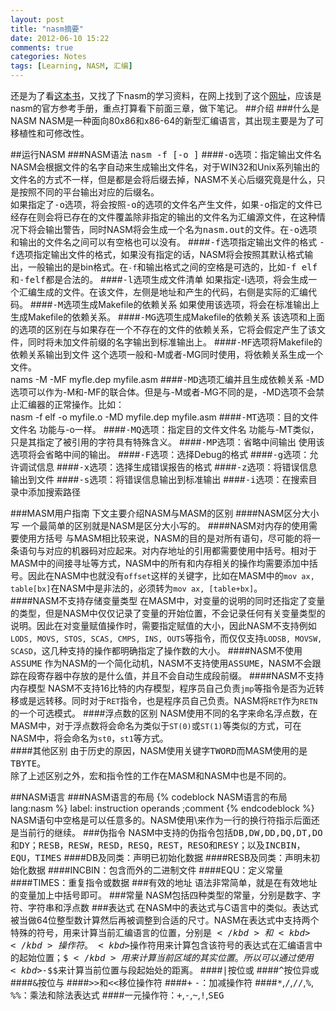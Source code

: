 ```yaml
---
layout: post
title: "nasm摘要"
date: 2012-06-10 15:22
comments: true
categories: Notes
tags: [Learning, NASM, 汇编]
---
```

还是为了看[这本书][l1]，又找了下nasm的学习资料，在网上找到了这个[网址][l2]，应该是nasm的官方参考手册，重点打算看下前面三章，做下笔记。
##介绍
###什么是NASM
NASM是一种面向80x86和x86-64的新型汇编语言，其出现主要是为了可移植性和可修改性。
<!--more-->

##运行NASM
###NASM语法
<kbd>nasm -f <format> <filename> [-o <output>]</kbd>
####<kbd>-o</kbd>选项：指定输出文件名
NASM会根据文件的名字自动来生成输出文件名，对于WIN32和Unix系列输出的文件名的方式不一样，但是都是会将后缀去掉，NASM不关心后缀究竟是什么，只是按照不同的平台输出对应的后缀名。  
如果指定了<kbd>-o</kbd>选项，将会按照<kbd>-o</kbd>的选项的文件名产生文件，如果<kbd>-o</kbd>指定的文件已经存在则会将已存在的文件覆盖除非指定的输出的文件名为汇编源文件，在这种情况下将会输出警告，同时NASM将会生成一个名为<kbd>nasm.out</kbd>的文件。在<kbd>-o</kbd>选项和输出的文件名之间可以有空格也可以没有。
####<kbd>-f</kbd>选项指定输出文件的格式
<kbd>-f</kbd>选项指定输出文件的格式，如果没有指定的话，NASM将会按照其默认格式输出，一般输出的是bin格式。在`-f`和输出格式之间的空格是可选的，比如<kbd>-f elf</kbd>和<kbd>-felf</kbd>都是合法的。
####<kbd>-l</kbd>选项生成文件清单
如果指定-l选项，将会生成一个汇编生成的文件。在该文件，左侧是地址和产生的代码，右侧是实际的汇编代码。
####<kbd>-M</kbd>选项生成Makefile的依赖关系
如果使用该选项，将会在标准输出上生成Makefile的依赖关系。
####<kbd>-MG</kbd>选项生成Makefile的依赖关系
该选项和上面的选项的区别在与如果存在一个不存在的文件的依赖关系，它将会假定产生了该文件，同时将未加文件前缀的名字输出到标准输出上。
####<kbd>-MF</kbd>选项将Makefile的依赖关系输出到文件
这个选项一般和-M或者-MG同时使用，将依赖关系生成一个文件。  
nams -M -MF myfle.dep myfile.asm
####<kbd>-MD</kbd>选项汇编并且生成依赖关系
-MD选项可以作为-M和-MF的联合体。但是与-M或者-MG不同的是，-MD选项不会禁止汇编器的正常操作。比如：  
nasm -f elf -o myfile.o -MD myfile.dep myfile.asm
####<kbd>-MT</kbd>选项：目的文件文件名
功能与-o一样。
####<kbd>-MQ</kbd>选项：指定目的文件文件名
功能与-MT类似，只是其指定了被引用的字符具有特殊含义。
####<kbd>-MP</kbd>选项：省略中间输出
使用该选项将会省略中间的输出。
####<kbd>-F</kbd>选项：选择Debug的格式
####<kbd>-g</kbd>选项：允许调试信息
####<kbd>-x</kbd>选项：选择生成错误报告的格式
####<kbd>-z</kbd>选项：将错误信息输出到文件
####<kbd>-s</kbd>选项：将错误信息输出到标准输出
####<kbd>-i</kbd>选项：在搜索目录中添加搜索路径

###MASM用户指南
下文主要介绍NASM与MASM的区别
####NASM区分大小写
一个最简单的区别就是NASM是区分大小写的。
####NASM对内存的使用需要使用方括号
与MASM相比较来说，NASM的目的是对所有语句，尽可能的将一条语句与对应的机器码对应起来。对内存地址的引用都需要使用中括号。相对于MASM中的间接寻址等方式，NASM中的所有和内存相关的操作均需要添加中括号。因此在NASM中也就没有`offset`这样的关键字，比如在MASM中的`mov ax, table[bx]`在NASM中是非法的，必须转为`mov ax, [table+bx]`。  
####NASM不支持存储变量类型
在MASM中，对变量的说明的同时还指定了变量的类型，但是NASM中仅仅记录了变量的开始位置，不会记录任何有关变量类型的说明。因此在对变量赋值操作时，需要指定赋值的大小，因此NASM不支持例如`LODS, MOVS, STOS, SCAS, CMPS, INS, OUTS`等指令，而仅仅支持`LODSB, MOVSW, SCASD`，这几种支持的操作都明确指定了操作数的大小。
####NASM不使用<kbd>ASSUME</kbd>
作为NASM的一个简化动机，NASM不支持使用<kbd>ASSUME</kbd>，NASM不会跟踪在段寄存器中存放的是什么值，并且不会自动生成段前缀。
####NASM不支持内存模型
NASM不支持16比特的内存模型，程序员自己负责`jmp`等指令是否为近转移或是远转移。同时对于`RET`指令，也是程序员自己负责。NASM将`RET`作为`RETN`的一个可选模式。
####浮点数的区别
NASM使用不同的名字来命名浮点数，在MASM中，对于浮点数将会命名为类似于`ST(0)`或`ST(1)`等类似的方式，可在NASM中，将会命名为`st0`，`st1`等方式。  
####其他区别
由于历史的原因，NASM使用关键字<kbd>TWORD</kbd>而MASM使用的是<kbd>TBYTE</kbd>。  
除了上述区别之外，宏和指令性的工作在MASM和NASM中也是不同的。

##NASM语言
###NASM语言的布局
{% codeblock NASM语言的布局 lang:nasm %}
label:  instruction     operands        ;comment
{% endcodeblock %}
NASM语句中空格是可以任意多的。NASM使用\\来作为一行的换行符指示后面还是当前行的继续。
###伪指令
NASM中支持的伪指令包括<kbd>DB,DW,DD,DQ,DT,DO</kbd>和<kbd>DY；RESB，RESW，RESD，RESQ，REST，RESO和RESY</kbd>；以及<kbd>INCBIN，EQU，TIMES</kbd>
####DB及同类：声明已初始化数据
####RESB及同类：声明未初始化数据
####INCBIN：包含而外的二进制文件
####EQU：定义常量
####TIMES：重复指令或数据
###有效的地址
语法非常简单，就是在有效地址的变量加上中括号即可。
###常量
NASM包括四种类型的常量，分别是数字、字符、字符串和浮点数
###表达式
在NASM中的表达式与C语言中的类似。表达式被当做64位整型数计算然后再被调整到合适的尺寸。NASM在表达式中支持两个特殊的符号，用来计算当前汇编语言的位置，分别是<kbd>$</kbd>和<kbd>$$</kbd>操作符。  
<kbd>$</kbd>操作符用来计算包含该符号的表达式在汇编语言中的起始位置；<kbd>$$</kbd>用来计算当前区域的其实位置。所以可以通过使用<kbd>$-$$</kbd>来计算当前位置与段起始处的距离。
####<kbd>|</kbd>按位或
####<kbd>^</kbd>按位异或
####<kbd>&</kbd>按位与
####<kbd>>></kbd>和<kbd><<</kbd>移位操作符
####<kbd>+</kbd> <kbd>-</kbd>：加减操作符
####<kbd>*</kbd>,<kbd>/</kbd>,<kbd>//</kbd>,<kbd>%</kbd>, <kbd>%%</kbd>：乘法和除法表达式
####一元操作符：<kbd>+</kbd>,<kbd>-</kbd>,<kbd>~</kbd>,<kbd>!</kbd>,<kbd>SEG</kbd>

[l1]:http://book.douban.com/subject/3735649/ "一个操作系统的实现"
[l2]:http://www.nasm.us/doc/nasmdoc0.html "nasm手册"
